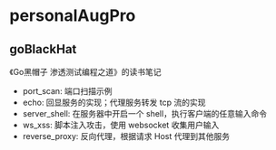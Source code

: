 # personalAugPro

## goBlackHat

《Go黑帽子 渗透测试编程之道》的读书笔记

- port_scan: 端口扫描示例
- echo: 回显服务的实现；代理服务转发 tcp 流的实现
- server_shell: 在服务器中开启一个 shell，执行客户端的任意输入命令
- ws_xss: 脚本注入攻击，使用 websocket 收集用户输入
- reverse_proxy: 反向代理，根据请求 Host 代理到其他服务